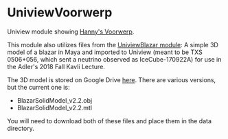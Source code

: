 # UniviewVoorwerp
Uniview module showing [Hanny's Voorwerp](https://academic.oup.com/mnras/article/399/1/129/1086654).

This module also utilizes files from the [UniviewBlazar module](https://github.com/ageller/UniviewBlazar): A simple 3D model of a blazar in Maya and imported to Uniview (meant to be TXS 0506+056, which sent a neutrino observed as IceCube-170922A) for use in the Adler's 2018 Fall Kavli Lecture.

The 3D model is stored on Google Drive [here](https://drive.google.com/drive/folders/19WwCiRrXVPFt6H-v-VfyNj2XC25TW3PM?usp=sharing).  There are various versions, but the current one is:

* BlazarSolidModel_v2.2.obj
* BlazarSolidModel_v2.2.mtl

You will need to download both of these files and place them in the data directory.


